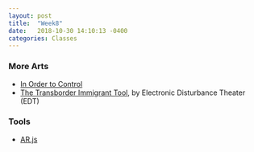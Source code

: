 ```yaml
---
layout: post
title:  "Week8"
date:   2018-10-30 14:10:13 -0400
categories: Classes
---
```


### More Arts
* [In Order to Control](http://www.notabenevisual.com/?p=443#/works/in-order-to-control/)
* [The Transborder Immigrant Tool](https://hyperallergic.com/54678/poetry-immigration-and-the-fbi-the-transborder-immigrant-tool/), by Electronic Disturbance Theater (EDT)

### Tools
* [AR.js](https://github.com/jeromeetienne/AR.js)
